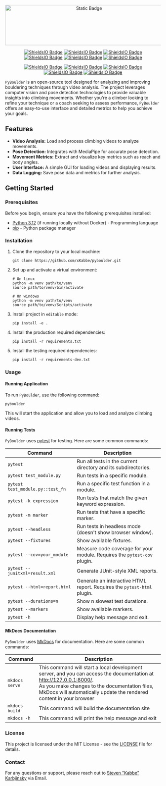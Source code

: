 <p align="center">
    <img alt="Static Badge" src="https://img.shields.io/badge/Boulder-brightgreen?logo=python&label=Py&color=blue" style="width: 527px; height: 130px;">
</p>

<p align="center">
   <a href="https://www.python.org/">
      <img alt="ShieldsIO Badge" src="https://img.shields.io/badge/3.12-555555?logo=python&label=Python&color=44cc11" /></a>
   <a href="https://github.com/xKabbe/pyboulder/blob/master/LICENSE">
      <img alt="ShieldsIO Badge" src="https://img.shields.io/github/license/xKabbe/pyboulder?label=License&color=yellow" /></a>
   <a href="https://github.com/xKabbe/pyboulder/pulse">
      <img alt="ShieldsIO Badge" src="https://img.shields.io/github/commit-activity/m/xKabbe/pyboulder?label=Commit%20Activity&color=red" /></a>
   <a href="https://github.com/xKabbe/pyboulder/issues?q=is%3Aissue+is%3Aopen+">
      <img alt="ShieldsIO Badge" src="https://img.shields.io/github/issues-search/xKabbe/pyboulder?query=is%3Aopen&label=Open%20Issues&color=yellow"></a>
   <a href="https://github.com/xKabbe/pyboulder/issues?q=is%3Aissue+is%3Aclosed">
      <img alt="ShieldsIO Badge" src="https://img.shields.io/github/issues-search/xKabbe/pyboulder?query=is%3Aclosed&label=Closed%20Issues&color=red"></a>
   <a href="https://github.com/xKabbe/pyboulder/actions">
      <img alt="ShieldsIO Badge" src="https://img.shields.io/github/actions/workflow/status/xKabbe/pyboulder/test_pyboulder.yml?logo=github&label=Tests"></a>
</p>

<p align="center">
   <a href="https://github.com/xKabbe/pyboulder/milestone/1">
      <img alt="ShieldsIO Badge" src="https://img.shields.io/github/milestones/progress-percent/xKabbe/pyboulder/1"></a>
   <a href="https://github.com/xKabbe/pyboulder/milestone/2">
      <img alt="ShieldsIO Badge" src="https://img.shields.io/github/milestones/progress-percent/xKabbe/pyboulder/2"></a>
   <a href="https://github.com/xKabbe/pyboulder/milestone/3">
      <img alt="ShieldsIO Badge" src="https://img.shields.io/github/milestones/progress-percent/xKabbe/pyboulder/3"></a>
   <a href="https://github.com/xKabbe/pyboulder/milestone/4">
      <img alt="ShieldsIO Badge" src="https://img.shields.io/github/milestones/progress-percent/xKabbe/pyboulder/4"></a>
   <a href="https://github.com/xKabbe/pyboulder/milestone/5">
      <img alt="ShieldsIO Badge" src="https://img.shields.io/github/milestones/progress-percent/xKabbe/pyboulder/5"></a>
</p>

`PyBoulder` is an open-source tool designed for analyzing and improving bouldering techniques through video analysis.
The project leverages computer vision and pose detection technologies to provide valuable insights into climbing movements.
Whether you're a climber looking to refine your technique or a coach seeking to assess performance, `PyBoulder` offers an easy-to-use interface and detailed metrics to help you achieve your goals.

## Features

- **Video Analysis:** Load and process climbing videos to analyze movements.
- **Pose Detection:** Integrates with MediaPipe for accurate pose detection.
- **Movement Metrics:** Extract and visualize key metrics such as reach and body angles.
- **User Interface:** A simple GUI for loading videos and displaying results.
- **Data Logging:** Save pose data and metrics for further analysis.

## Getting Started

### Prerequisites

Before you begin, ensure you have the following prerequisites installed:

- [Python 3.12](https://www.python.org/downloads/release/python-3120/) (if running locally without Docker) - Programming language
- [pip](https://pip.pypa.io/en/stable/) - Python package manager

### Installation

1. Clone the repository to your local machine:
    ```shell
    git clone https://github.com/xKabbe/pyboulder.git
    ```
2. Set up and activate a virtual environment:
    ```shell
    # On linux
    python -m venv path/to/venv
    source path/to/venv/bin/activate
    
    # On windows
    python -m venv path/to/venv
    source path/to/venv/Scripts/activate
    ```
3. Install project in `editable` mode:
    ```shell
    pip install -e .
    ```
4. Install the production required dependencies:
    ```shell
    pip install -r requirements.txt
    ```
5. Install the testing required dependencies:
    ```shell
    pip install -r requirements-dev.txt
    ```

### Usage

#### Running Application

To run `PyBoulder`, use the following command:

```shell
pyboulder
```

This will start the application and allow you to load and analyze climbing videos.

#### Running Tests

`PyBoulder` uses [pytest](https://docs.pytest.org/en/8.2.x/) for testing. Here are some common commands:

| Command                          | Description                                                              |
|----------------------------------|--------------------------------------------------------------------------|
| `pytest`                         | Run all tests in the current directory and its subdirectories.           |
| `pytest test_module.py`          | Run tests in a specific module.                                          |
| `pytest test_module.py::test_fn` | Run a specific test function in a module.                                |
| `pytest -k expression`           | Run tests that match the given keyword expression.                       |
| `pytest -m marker`               | Run tests that have a specific marker.                                   |
| `pytest --headless`              | Run tests in headless mode (doesn't show browser window).                |
| `pytest --fixtures`              | Show available fixtures.                                                 |
| `pytest --cov=your_module`       | Measure code coverage for your module. Requires the `pytest-cov` plugin. |
| `pytest --junitxml=result.xml`   | Generate JUnit-style XML reports.                                        |
| `pytest --html=report.html`      | Generate an interactive HTML report. Requires the `pytest-html` plugin.  |
| `pytest --durations=n`           | Show n slowest test durations.                                           |
| `pytest --markers`               | Show available markers.                                                  |
| `pytest -h`                      | Display help message and exit.                                           |

#### MkDocs Documentation

`PyBoulder` uses [MkDocs](https://www.mkdocs.org) for documentation. Here are some common commands:

| Command        | Description                                                                                                                                                                                                                                   |
|----------------|-----------------------------------------------------------------------------------------------------------------------------------------------------------------------------------------------------------------------------------------------|
| `mkdocs serve` | This command will start a local development server, and you can access the documentation at http://127.0.0.1:8000/. <br>As you make changes to the documentation files, MkDocs will automatically update the rendered content in your browser |
| `mkdocs build` | This command will build the documentation site                                                                                                                                                                                                |
| `mkdocs -h`    | This command will print the help message and exit                                                                                                                                                                                             |

### License

This project is licensed under the MIT License - see the [LICENSE](LICENSE) file for details.

### Contact

For any questions or support, please reach out to [Steven "Kabbe" Karbjinsky](mailto:steven.karbjinsky@web.de) via Email.
